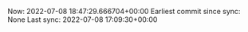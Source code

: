 Now: 2022-07-08 18:47:29.666704+00:00 Earliest commit since sync: None Last sync: 2022-07-08 17:09:30+00:00
